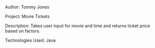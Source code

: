 
Author: Tommy Jones

Project: Movie Tickets

Description: Takes user input for movie and time and returns ticket price based on factors.

Technologies Used: Java 
